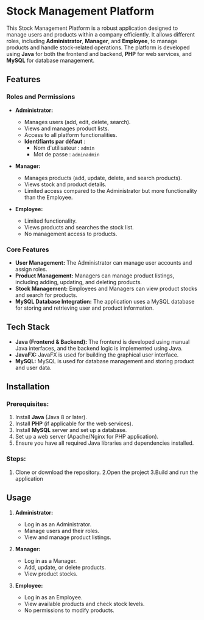 # Stock Management Platform

This Stock Management Platform is a robust application designed to manage users and products within a company efficiently. It allows different roles, including **Administrator**, **Manager**, and **Employee**, to manage products and handle stock-related operations. The platform is developed using **Java** for both the frontend and backend, **PHP** for web services, and **MySQL** for database management.

## Features

### Roles and Permissions
- **Administrator:**
  - Manages users (add, edit, delete, search).
  - Views and manages product lists.
  - Access to all platform functionalities.
  - **Identifiants par défaut** :  
    - Nom d'utilisateur : `admin`  
    - Mot de passe : `adminadmin`  
  
- **Manager:**
  - Manages products (add, update, delete, and search products).
  - Views stock and product details.
  - Limited access compared to the Administrator but more functionality than the Employee.

- **Employee:**
  - Limited functionality.
  - Views products and searches the stock list.
  - No management access to products.

### Core Features
- **User Management:** The Administrator can manage user accounts and assign roles.
- **Product Management:** Managers can manage product listings, including adding, updating, and deleting products.
- **Stock Management:** Employees and Managers can view product stocks and search for products.
- **MySQL Database Integration:** The application uses a MySQL database for storing and retrieving user and product information.

## Tech Stack
- **Java (Frontend & Backend):** The frontend is developed using manual Java interfaces, and the backend logic is implemented using Java.
- **JavaFX:** JavaFX is used for building the graphical user interface.
- **MySQL:** MySQL is used for database management and storing product and user data.

## Installation

### Prerequisites:
1. Install **Java** (Java 8 or later).
2. Install **PHP** (if applicable for the web services).
3. Install **MySQL** server and set up a database.
4. Set up a web server (Apache/Nginx for PHP application).
5. Ensure you have all required Java libraries and dependencies installed.

### Steps:
1. Clone or download the repository.
2.Open the project
3.Build and run the application

## Usage

1. **Administrator:**
   - Log in as an Administrator.
   - Manage users and their roles.
   - View and manage product listings.

2. **Manager:**
   - Log in as a Manager.
   - Add, update, or delete products.
   - View product stocks.

3. **Employee:**
   - Log in as an Employee.
   - View available products and check stock levels.
   - No permissions to modify products.


